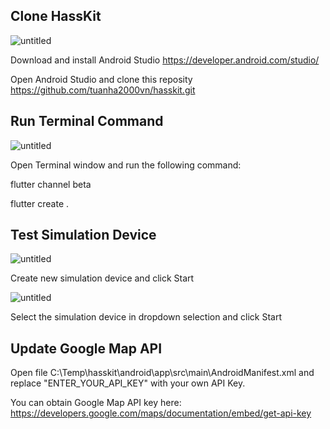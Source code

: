 
## Clone HassKit

![untitled](https://github.com/tuanha2000vn/hasskit/blob/master/graphic%20template/installation_01.png?raw=true)

Download and install Android Studio
https://developer.android.com/studio/

Open Android Studio and clone this reposity
https://github.com/tuanha2000vn/hasskit.git

## Run Terminal Command

![untitled](https://github.com/tuanha2000vn/hasskit/blob/master/graphic%20template/installation_02.png?raw=true)

Open Terminal window and run the following command:

flutter channel beta

flutter create .

## Test Simulation Device

![untitled](https://github.com/tuanha2000vn/hasskit/blob/master/graphic%20template/installation_03.png?raw=true)

Create new simulation device and click Start

![untitled](https://github.com/tuanha2000vn/hasskit/blob/master/graphic%20template/installation_04.png?raw=true)

Select the simulation device in dropdown selection and click Start

## Update Google Map API

Open file C:\Temp\hasskit\android\app\src\main\AndroidManifest.xml and replace "ENTER_YOUR_API_KEY" with your own API Key.

You can obtain Google Map API key here:
https://developers.google.com/maps/documentation/embed/get-api-key
